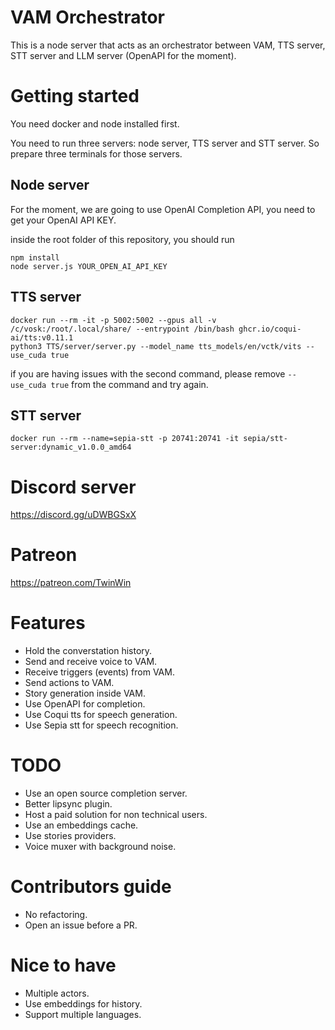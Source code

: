
# VAM Orchestrator

This is a node server that acts as an orchestrator between VAM, TTS server, STT server and LLM server (OpenAPI for the moment).

# Getting started

You need docker and node installed first.

You need to run three servers: node server, TTS server and STT server. So prepare three terminals for those servers.

## Node server

For the moment, we are going to use OpenAI Completion API, you need to get your OpenAI API KEY.

inside the root folder of this repository, you should run
```
npm install
node server.js YOUR_OPEN_AI_API_KEY
```

## TTS server
``` 
docker run --rm -it -p 5002:5002 --gpus all -v /c/vosk:/root/.local/share/ --entrypoint /bin/bash ghcr.io/coqui-ai/tts:v0.11.1
python3 TTS/server/server.py --model_name tts_models/en/vctk/vits --use_cuda true
```
if you are having issues with the second command, please remove `--use_cuda true` from the command and try again.

## STT server
```
docker run --rm --name=sepia-stt -p 20741:20741 -it sepia/stt-server:dynamic_v1.0.0_amd64
```

# Discord server
https://discord.gg/uDWBGSxX

# Patreon
https://patreon.com/TwinWin

# Features
- Hold the converstation history.
- Send and receive voice to VAM.
- Receive triggers (events) from VAM.
- Send actions to VAM.
- Story generation inside VAM.
- Use OpenAPI for completion.
- Use Coqui tts for speech generation.
- Use Sepia stt for speech recognition.

# TODO
- Use an open source completion server.
- Better lipsync plugin.
- Host a paid solution for non technical users.
- Use an embeddings cache.
- Use stories providers.
- Voice muxer with background noise.

# Contributors guide
- No refactoring.
- Open an issue before a PR.

# Nice to have
- Multiple actors.
- Use embeddings for history.
- Support multiple languages.


